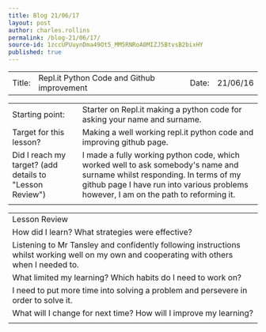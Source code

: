 ```yaml
---
title: Blog 21/06/17
layout: post
author: charles.rollins
permalink: /blog-21/06/17/
source-id: 1zccUPUuynDma49Ot5_MM5RNRoA0MIZJ5BtvsB2bixHY
published: true
---
```

<table>
  <tr>
    <td>Title:  </td>
    <td>Repl.it Python Code and Github improvement</td>
    <td> Date:  </td>
    <td>21/06/16</td>
  </tr>
</table>


<table>
  <tr>
    <td>Starting point:</td>
    <td>Starter on Repl.it making a python code for asking your name and surname.</td>
  </tr>
  <tr>
    <td>Target for this lesson?</td>
    <td>Making a well working repl.it python code and improving github page.</td>
  </tr>
  <tr>
    <td>Did I reach my target? 
(add details to "Lesson Review")</td>
    <td>I made a fully working python code, which worked well to ask somebody's name and surname whilst responding. In terms of my github page I have run into various problems however, I am on the path to reforming it.</td>
  </tr>
  <tr>
    <td></td>
    <td></td>
  </tr>
</table>


<table>
  <tr>
    <td>Lesson Review</td>
  </tr>
  <tr>
    <td>How did I learn? What strategies were effective? </td>
  </tr>
  <tr>
    <td>Listening to Mr Tansley and confidently following instructions whilst working well on my own and cooperating with others when I needed to.</td>
  </tr>
  <tr>
    <td>What limited my learning? Which habits do I need to work on? </td>
  </tr>
  <tr>
    <td>I need to put more time into solving a problem and persevere in order to solve it.</td>
  </tr>
  <tr>
    <td>What will I change for next time? How will I improve my learning?</td>
  </tr>
  <tr>
    <td></td>
  </tr>
</table>



